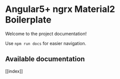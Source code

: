 # Angular5+ ngrx Material2 Boilerplate

Welcome to the project documentation!

Use `npm run docs` for easier navigation.

## Available documentation

[[index]]
